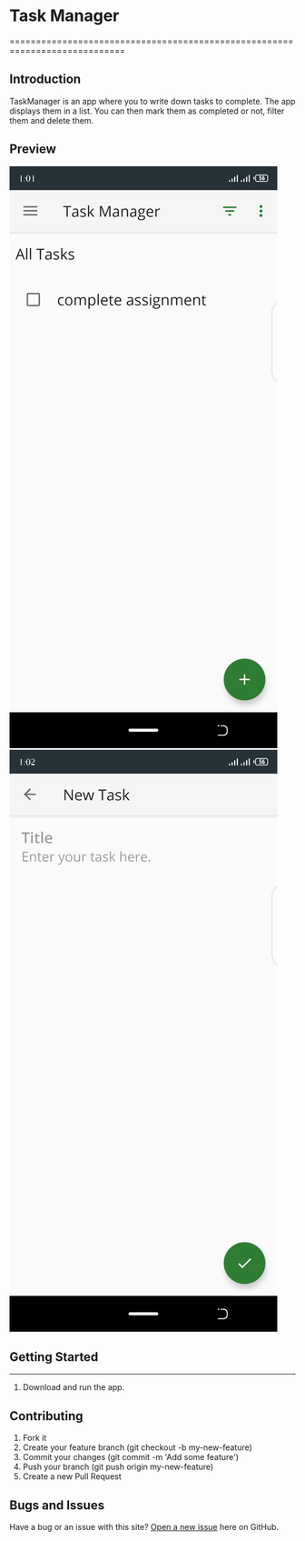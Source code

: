 # Task Manager
============================================================================

Introduction
------------

TaskManager is an app where you to write down tasks to complete. The app displays them in a list.
You can then mark them as completed or not, filter them and delete them.

## Preview
<p float="left">
    <kbd>
  <img src="https://github.com/charliemun1/taskmanager/blob/main/screenshots/main_screen.png" />
  </kbd>
    <kbd>
  <img src="https://github.com/charliemun1/taskmanager/blob/main/screenshots/add_task.png" />
  </kbd>
</p>

## Getting Started
---------------

1. Download and run the app.

## Contributing

1. Fork it
2. Create your feature branch (git checkout -b my-new-feature)
3. Commit your changes (git commit -m 'Add some feature')
4. Push your branch (git push origin my-new-feature)
5. Create a new Pull Request


## Bugs and Issues

Have a bug or an issue with this site? [Open a new issue](https://github.com/project-moi/kenya_airways/issues) here on GitHub.
